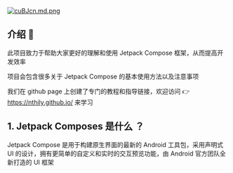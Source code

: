 [![cuBJcn.md.png](https://z3.ax1x.com/2021/04/04/cuBJcn.md.png)](https://imgtu.com/i/cuBJcn)

## 介绍 💨

此项目致力于帮助大家更好的理解和使用 Jetpack Compose 框架，从而提高开发效率

项目会包含很多关于 Jetpack Compose 的基本使用方法以及注意事项

我们在 github page 上创建了专门的教程和指导链接，欢迎访问 👉 <https://nthily.github.io/> 来学习

## 1. Jetpack Composes 是什么 ？
Jetpack Compose 是用于构建原生界面的最新的 Android 工具包，采用声明式 UI 的设计，拥有更简单的自定义和实时的交互预览功能，由 Android 官方团队全新打造的 UI 框架



